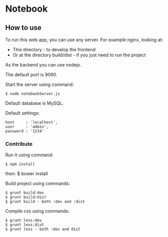 # Notebook

## How to use

To run this web app, you can use any server.
For example nginx, looking at:

- This directory - to develop the frontend
- Or at the directory build/dist - if you just need to run the project




As the backend you can use nodejs.

The default port is 9090.

Start the server using command:

	$ node notebookServer.js


	
Default database is MySQL.

Default settings:

    host     : 'localhost',	    
    user     : 'admin',	    
    password : '1234'
	     

### Contribute

Run it using command:

    $ npm install
then:
    $ bower install


Build project using commands:

	$ grunt build:dev
    $ grunt build:dist
    $ grunt build - both :dev and :dist
   
Compile css using commands:

    $ grunt less:dev
    $ grunt less:dist
    $ grunt less - both :dev and dist
